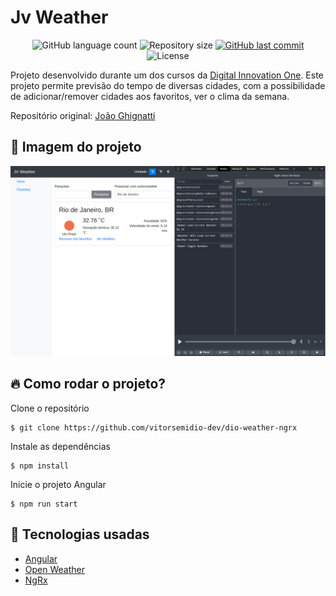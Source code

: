 # Jv Weather

<p align="center">
  <img alt="GitHub language count" src="https://img.shields.io/github/languages/count/vitorsemidio-dev/dio-weather-ngrx?color=%2304D361&style=flat">

  <img alt="Repository size" src="https://img.shields.io/github/repo-size/vitorsemidio-dev/dio-weather-ngrx?style=flat">
  
  <a href="https://github.com/vitorsemidio-dev/dio-weather-ngrx/commits/master">
    <img alt="GitHub last commit" src="https://img.shields.io/github/last-commit/vitorsemidio-dev/dio-weather-ngrx?style=flat">
  </a>
    
   <img alt="License" src="https://img.shields.io/badge/license-MIT-brightgreen?style=flat">
</p>

Projeto desenvolvido durante um dos cursos da [Digital Innovation One](https://digitalinnovation.one/). Este projeto permite previsão do tempo de diversas cidades, com a possibilidade de adicionar/remover cidades aos favoritos, ver o clima da semana.

Repositório original: [João Ghignatti](https://github.com/JGhignatti/jv-weather)

## 📸 Imagem do projeto

![Home Page](.github/home.png)

## 🔥 Como rodar o projeto?

Clone o repositório

```
$ git clone https://github.com/vitorsemidio-dev/dio-weather-ngrx
```

Instale as dependências

```
$ npm install
```

Inicie o projeto Angular

```
$ npm run start
```

## 🚀 Tecnologias usadas

- [Angular](https://angular.io/)
- [Open Weather](https://openweathermap.org/)
- [NgRx](https://ngrx.io/)
